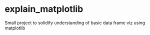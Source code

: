 # explain_matplotlib
Small project to solidify understanding of basic data frame viz using matplotlib
